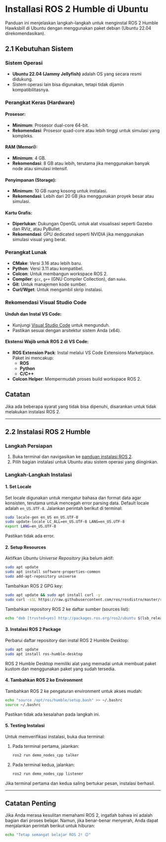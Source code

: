 # Installasi ROS 2 Humble di Ubuntu

Panduan ini menjelaskan langkah-langkah untuk menginstal ROS 2 Humble Hawksbill di Ubuntu dengan menggunakan paket debian (Ubuntu 22.04 direkomendasikan).

## 2.1 Kebutuhan Sistem

### Sistem Operasi
- **Ubuntu 22.04 (Jammy Jellyfish)** adalah OS yang secara resmi didukung.
- Sistem operasi lain bisa digunakan, tetapi tidak dijamin kompatibilitasnya.

### Perangkat Keras (Hardware)

#### Prosesor:
- **Minimum**: Prosesor dual-core 64-bit.
- **Rekomendasi**: Prosesor quad-core atau lebih tinggi untuk simulasi yang kompleks.

#### RAM (Memori):
- **Minimum**: 4 GB.
- **Rekomendasi**: 8 GB atau lebih, terutama jika menggunakan banyak node atau simulasi intensif.

#### Penyimpanan (Storage):
- **Minimum**: 10 GB ruang kosong untuk instalasi.
- **Rekomendasi**: Lebih dari 20 GB jika menggunakan proyek besar atau simulasi.

#### Kartu Grafis:
- **Diperlukan**: Dukungan OpenGL untuk alat visualisasi seperti Gazebo dan RViz, atau PyBullet.
- **Rekomendasi**: GPU dedicated seperti NVIDIA jika menggunakan simulasi visual yang berat.

### Perangkat Lunak

- **CMake**: Versi 3.16 atau lebih baru.
- **Python**: Versi 3.11 atau kompatibel.
- **Colcon**: Untuk membangun workspace ROS 2.
- **Compiler**: `gcc`, `g++` (GNU Compiler Collection), dan `make`.
- **Git**: Untuk manajemen kode sumber.
- **Curl/Wget**: Untuk mengambil skrip instalasi.

### Rekomendasi Visual Studio Code

#### Unduh dan Instal VS Code:
- Kunjungi [Visual Studio Code](https://code.visualstudio.com/) untuk mengunduh.
- Pastikan sesuai dengan arsitektur sistem Anda (x64).

#### Ekstensi Wajib untuk ROS 2 di VS Code:
- **ROS Extension Pack**: Instal melalui VS Code Extensions Marketplace. Paket ini mencakup:
  - **ROS**
  - **Python**
  - **C/C++**
- **Colcon Helper**: Mempermudah proses build workspace ROS 2.

## Catatan
Jika ada beberapa syarat yang tidak bisa dipenuhi, disarankan untuk tidak melakukan instalasi ROS 2.

---

## 2.2 Instalasi ROS 2 Humble

### Langkah Persiapan
1. Buka terminal dan navigasikan ke [panduan instalasi ROS 2](https://docs.ros.org/en/humble/Installation.html).
2. Pilih bagian instalasi untuk Ubuntu atau sistem operasi yang diinginkan.

### Langkah-Langkah Instalasi

#### 1. Set Locale
Set locale digunakan untuk mengatur bahasa dan format data agar konsisten, terutama untuk mencegah error parsing data. Default locale adalah `en_US.UTF-8`. Jalankan perintah berikut di terminal:
```bash
sudo locale-gen en_US en_US.UTF-8
sudo update-locale LC_ALL=en_US.UTF-8 LANG=en_US.UTF-8
export LANG=en_US.UTF-8
```
Pastikan tidak ada error.

#### 2. Setup Resources
Aktifkan *Ubuntu Universe Repository* jika belum aktif:
```bash
sudo apt update
sudo apt install software-properties-common
sudo add-apt-repository universe
```
Tambahkan ROS 2 GPG key:
```bash
sudo apt update && sudo apt install curl -y
sudo curl -sSL https://raw.githubusercontent.com/ros/rosdistro/master/ros.key | sudo apt-key add -
```
Tambahkan repository ROS 2 ke daftar sumber (sources list):
```bash
echo "deb [trusted=yes] http://packages.ros.org/ros2/ubuntu $(lsb_release -cs) main" | sudo tee /etc/apt/sources.list.d/ros2-latest.list
```

#### 3. Instalasi ROS 2 Package
Perbarui daftar repository dan instal ROS 2 Humble Desktop:
```bash
sudo apt update
sudo apt install ros-humble-desktop
```
ROS 2 Humble Desktop memiliki alat yang memadai untuk membuat paket kustom dan menggunakan paket yang sudah tersedia.

#### 4. Tambahkan ROS 2 ke Environment
Tambahkan ROS 2 ke pengaturan environment untuk akses mudah:
```bash
echo "source /opt/ros/humble/setup.bash" >> ~/.bashrc
source ~/.bashrc
```
Pastikan tidak ada kesalahan pada langkah ini.

#### 5. Testing Instalasi
Untuk memverifikasi instalasi, buka dua terminal:
1. Pada terminal pertama, jalankan:
   ```bash
   ros2 run demo_nodes_cpp talker
   ```
2. Pada terminal kedua, jalankan:
   ```bash
   ros2 run demo_nodes_cpp listener
   ```
Jika terminal pertama dan kedua saling bertukar pesan, instalasi berhasil.

---

## Catatan Penting
Jika Anda merasa kesulitan memahami ROS 2, ingatlah bahwa ini adalah bagian dari proses belajar. Namun, jika benar-benar menyerah, Anda dapat menjalankan perintah berikut untuk hiburan:
```bash
echo "Tetap semangat belajar ROS 2! 😊"
```
